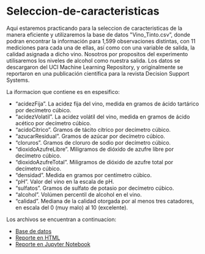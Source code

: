 # Seleccion-de-caracteristicas

Aqui estaremos practicando para la seleccion de caracteristicas de la manera eficiente y utilizaremos la base de datos "Vino_Tinto.csv”, donde podran 
encontrar la información para 1,599 observaciones distintas, con 11 mediciones para cada una de ellas, así como con una variable de salida, la calidad
asignada a dicho vino. Nosotros por propositos del experimento utilisaremos los niveles de alcohol como nuestra salida. Los datos se descargaron del
UCI Machine Learning Repository, y originalmente se reportaron en una publicación científica para la revista Decision Support Systems.

La iformacion que contiene es en espesifico:
- “acidezFija”. La acidez fija del vino, medida en gramos de ácido tartárico por decímetro cúbico.
- “acidezVolatil”. La acidez volátil del vino, medida en gramos de ácido acético por decímetro cúbico.
- “acidoCitrico”. Gramos de tácito cítrico por decímetro cúbico.
- “azucarResidual”. Gramos de azúcar por decímetro cúbico.
- “cloruros”. Gramos de cloruro de sodio por decímetro cúbico.
- “dioxidoAzufreLibre”. Miligramos de dióxido de azufre libre por decímetro cúbico.
- “dioxidoAzufreTotal”. Miligramos de dióxido de azufre total por decímetro cúbico.
- “densidad”. Medida en gramos por centímetro cúbico.
- “pH”. Valor del vino en la escala de pH.
- “sulfatos”. Gramos de sulfato de potasio por decímetro cúbico.
- “alcohol”. Volúmen percentil de alcohol en el vino.
- “calidad”. Mediana de la calidad otorgada por al menos tres catadores, en escala del 0 (muy malo) al 10 (excelente).

Los archivos se encuentran a continuacion:
- [Base de datos](./Vino_Tinto.csv)
- [Reporte en HTML](./Seleccion_Caracteristicas.html)
- [Reporte en Jupyter Notebook](./Seleccion_Caracteristicas.ipynb)
